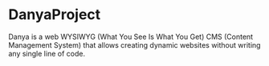 # DanyaProject
Danya is a web WYSIWYG (What You See Is What You Get) CMS (Content Management System) that allows creating dynamic websites without writing any single line of code.
